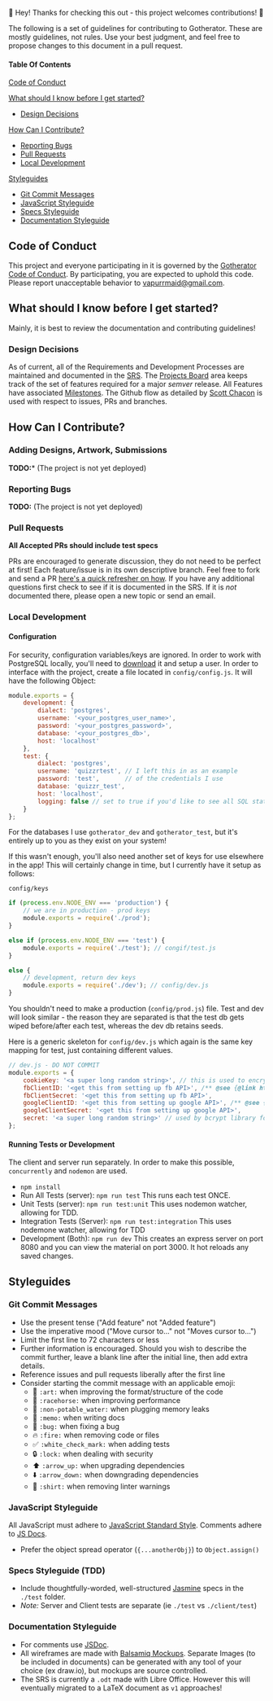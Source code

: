 :sparkling_heart: Hey! Thanks for checking this out - this project welcomes contributions! :sparkling_heart:

The following is a set of guidelines for contributing to Gotherator. These are mostly guidelines, not rules. Use your best judgment, 
and feel free to propose changes to this document in a pull request.

#### Table Of Contents

[Code of Conduct](#code-of-conduct)

[What should I know before I get started?](#what-should-i-know-before-i-get-started)
  * [Design Decisions](#design-decisions)

[How Can I Contribute?](#how-can-i-contribute)
  * [Reporting Bugs](#reporting-bugs)
  * [Pull Requests](#pull-requests)
  * [Local Development](#local-development)

[Styleguides](#styleguides)
  * [Git Commit Messages](#git-commit-messages)
  * [JavaScript Styleguide](#javascript-styleguide)
  * [Specs Styleguide](#specs-styleguide)
  * [Documentation Styleguide](#documentation-styleguide)

## Code of Conduct

This project and everyone participating in it is governed by the [Gotherator Code of Conduct](CODE_OF_CONDUCT.md). 
By participating, you are expected to uphold this code. Please report unacceptable behavior to 
[vapurrmaid@gmail.com](mailto:vapurrmaid@gmail.com).

## What should I know before I get started?
Mainly, it is best to review the documentation and contributing guidelines! 

### Design Decisions

As of current, all of the Requirements and Development Processes are maintained and documented 
in the [SRS](/SRS/SRS.pdf). The [Projects Board](https://github.com/vapurrmaid/Gotherator/projects) area
keeps track of the set of features required for a major *semver* release. 
All Features have associated [Milestones](https://github.com/vapurrmaid/Gotherator/milestones). The Github flow as detailed by
[Scott Chacon](http://scottchacon.com/2011/08/31/github-flow.html) is used with respect to issues, PRs and branches. 

## How Can I Contribute?

### Adding Designs, Artwork, Submissions

**TODO:*** (The project is not yet deployed)

### Reporting Bugs

**TODO:** (The project is not yet deployed)

### Pull Requests
**All Accepted PRs should include test specs**

PRs are encouraged to generate discussion, they do not need to be perfect at first! Each feature/issue is in its own descriptive branch. 
Feel free to fork and send a PR 
[here's a quick refresher on how](http://kbroman.org/github_tutorial/pages/fork.html). If you have any additional questions
first check to see if it is documented in the SRS. If it is *not* documented there, please open a new topic or send an email.

### Local Development

#### Configuration
For security, configuration variables/keys are ignored. In order to work with PostgreSQL locally, you'll need to 
[download](https://www.postgresql.org/download/)
it and setup a user. In order to interface with the project, create a file located in `config/config.js`. It will have the following
Object:

```javascript
module.exports = {
	development: {
		dialect: 'postgres',
		username: '<your_postgres_user_name>',
		password: '<your_postgres_password>',
		database: '<your_postgres_db>',
		host: 'localhost'
	},
	test: {
		dialect: 'postgres',
		username: 'quizzrtest', // I left this in as an example
		password: 'test',       // of the credentials I use
		database: 'quizzr_test',
		host: 'localhost', 
		logging: false // set to true if you'd like to see all SQL statements while running tests
	}
};
```
For the databases I use `gotherator_dev` and `gotherator_test`, but it's entirely up to you as they exist on your system!

If this wasn't enough, you'll also need another set of keys for use elsewhere in the app! This will certainly change in time, 
but I currently have it setup as follows:

`config/keys`

``` javascript
if (process.env.NODE_ENV === 'production') {
	// we are in production - prod keys
	module.exports = require('./prod');
}

else if (process.env.NODE_ENV === 'test') {
	module.exports = require('./test'); // congif/test.js
}

else {
	// development, return dev keys
	module.exports = require('./dev'); // config/dev.js
}
```

You shouldn't need to make a production (`config/prod.js`) file. Test and dev will look similar - the reason they are separated is that the test db gets wiped before/after each test, whereas the dev db retains seeds.

Here is a generic skeleton for `config/dev.js` which again is the same key mapping for test, just containing different values.

``` javascript
// dev.js - DO NOT COMMIT
module.exports = {
	cookieKey: '<a super long random string>', // this is used to encrypt cookies via express-session module
	fbClientID: '<get this from setting up fb API>', /** @see {@link https://developers.facebook.com} */
	fbClientSecret: '<get this from setting up fb API>',
	googleClientID: '<get this from setting up google API>', /** @see {@link https://https://console.developers.google.com} */
	googleClientSecret: '<get this from setting up google API>',
	secret: '<a super long random string>' // used by bcrypt library for encrypting data
};
```
#### Running Tests or Development
The client and server run separately. In order to make this possible, `concurrently` and `nodemon` are used.

- `npm install`
- Run All Tests (server): `npm run test` This runs each test ONCE.
- Unit Tests (server): `npm run test:unit` This uses nodemon watcher, allowing for TDD.
- Integration Tests (Server): `npm run test:integration` This uses nodemone watcher, allowing for TDD
- Development (Both): `npm run dev` This creates an express server on port 8080 and you can view the material on port 3000. It hot reloads any saved changes.

## Styleguides

### Git Commit Messages

* Use the present tense ("Add feature" not "Added feature")
* Use the imperative mood ("Move cursor to..." not "Moves cursor to...")
* Limit the first line to 72 characters or less
* Further information is encouraged. Should you wish to describe the commit further, leave a blank line after the initial line, then add extra details.
* Reference issues and pull requests liberally after the first line
* Consider starting the commit message with an applicable emoji:
    * :art: `:art:` when improving the format/structure of the code
    * :racehorse: `:racehorse:` when improving performance
    * :non-potable_water: `:non-potable_water:` when plugging memory leaks
    * :memo: `:memo:` when writing docs
    * :bug: `:bug:` when fixing a bug
    * :fire: `:fire:` when removing code or files
    * :white_check_mark: `:white_check_mark:` when adding tests
    * :lock: `:lock:` when dealing with security
    * :arrow_up: `:arrow_up:` when upgrading dependencies
    * :arrow_down: `:arrow_down:` when downgrading dependencies
    * :shirt: `:shirt:` when removing linter warnings
    
### JavaScript Styleguide

All JavaScript must adhere to [JavaScript Standard Style](https://standardjs.com/). Comments
adhere to [JS Docs](usejsdoc.org).

* Prefer the object spread operator (`{...anotherObj}`) to `Object.assign()`

### Specs Styleguide (TDD)

- Include thoughtfully-worded, well-structured [Jasmine](https://jasmine.github.io/) specs in the `./test` folder.
- *Note:* Server and Client tests are separate (ie `./test` vs `./client/test`)


### Documentation Styleguide

* For comments use [JSDoc](http://usejsdoc.org).
* All wireframes are made with [Balsamiq Mockups](https://balsamiq.com/). 
Separate Images (to be included in documents) can be generated with any tool of your choice (ex draw.io), but mockups are source controlled.
* The SRS is currently a `.odt` made with Libre Office. However this will eventually migrated
to a LaTeX document as `v1` approaches!
